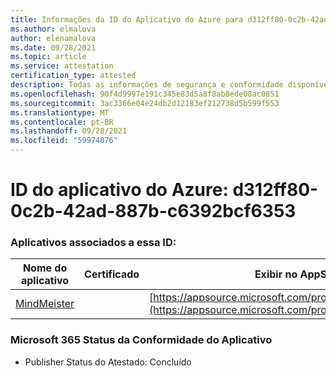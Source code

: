 ```yaml
---
title: Informações da ID do Aplicativo do Azure para d312ff80-0c2b-42ad-887b-c6392bcf6353
ms.author: elmalova
author: elenamalova
ms.date: 09/28/2021
ms.topic: article
ms.service: attestation
certification_type: attested
description: Todas as informações de segurança e conformidade disponíveis para d312ff80-0c2b-42ad-887b-c6392bcf6353.
ms.openlocfilehash: 90f4d9997e191c345e83d5a8f8ab8ede08ac0851
ms.sourcegitcommit: 3ac3366e04e24db2d12183ef212738d5b599f553
ms.translationtype: MT
ms.contentlocale: pt-BR
ms.lasthandoff: 09/28/2021
ms.locfileid: "59974876"
---
```

# <a name="azure-app-id-d312ff80-0c2b-42ad-887b-c6392bcf6353"></a>ID do aplicativo do Azure: d312ff80-0c2b-42ad-887b-c6392bcf6353


### <a name="apps-associated-with-this-id"></a>Aplicativos associados a essa ID:
| **Nome do aplicativo** | **Certificado** | **Exibir no AppSource** |
|--------------|---------------|-----------------------|
| [MindMeister](https://docs.microsoft.com/microsoft-365-app-certification/forward/WA104381116) |  | [https://appsource.microsoft.com/product/office/WA104381116](https://appsource.microsoft.com/product/office/WA104381116) |

### <a name="microsoft-365-app-compliance-status"></a>Microsoft 365 Status da Conformidade do Aplicativo
- Publisher Status do Atestado: Concluído
